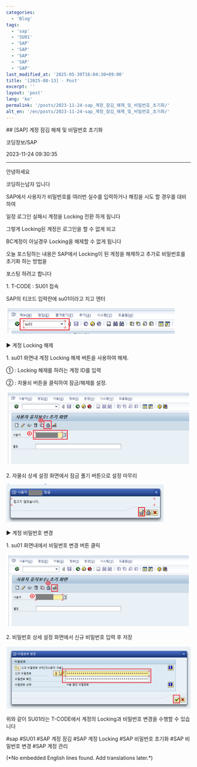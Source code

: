 ```yaml
---
categories:
  - 'Blog'
tags:
  - 'sap'
  - 'SU01'
  - 'SAP'
  - 'SAP'
  - 'SAP'
  - 'SAP'
  - 'SAP'
last_modified_at: '2025-05-30T16:04:30+09:00'
title: '[2025-08-13] - Post'
excerpt: ''
layout: 'post'
lang: 'ko'
permalink: '/posts/2023-11-24-sap_계정_잠김_해제_및_비밀번호_초기화/'
alt_en: '/en/posts/2023-11-24-sap_계정_잠김_해제_및_비밀번호_초기화/'
---
```


<div class="lang-panel lang-ko" lang="ko">
## [SAP] 계정 잠김 해제 및 비밀번호 초기화

코딩정보/SAP

2023-11-24 09:30:35

* * *

안녕하세요

코딩하는남자 입니다

SAP에서 사용자가 비밀번호를 여러번 실수를 입력하거나 해킹을 시도 할 경우를 대비하여

일정 로그인 실패시 계정을 Locking 전환 하게 됩니다

그렇게 Locking된 계정은 로그인을 할 수 없게 되고

BC계정이 아닐경우 Locking을 해제할 수 없게 됩니다

오늘 포스팅하는 내용은 SAP에서 Locking이 된 계정을 해제하고 추가로 비밀번호를 초기화 하는 방법을

포스팅 하려고 합니다

1\. T-CODE : SU01 접속

SAP의 티코드 입력란에 su01이라고 치고 엔터

![](/assets/images/sap_계정_잠김_해제_및_비밀번호_초기화/img.png)

▶ 계정 Locking 해제

1\. su01 화면내 계정 Locking 해제 버튼을 사용하여 해제.

① : Locking 해제를 하려는 계정 ID를 입력

② : 자물쇠 버튼을 클릭하여 잠금/해제를 설정.

![](/assets/images/sap_계정_잠김_해제_및_비밀번호_초기화/img_1.png)

2\. 자물쇠 상세 설정 화면에서 잠금 풀기 버튼으로 설정 마무리

![](/assets/images/sap_계정_잠김_해제_및_비밀번호_초기화/img_2.png)

▶ 계정 비밀번호 변경

1\. su01 화면내에서 비밀번호 변경 버튼 클릭

![](/assets/images/sap_계정_잠김_해제_및_비밀번호_초기화/img_3.png)

2\. 비밀번호 상세 설정 화면에서 신규 비밀번호 입력 후 저장

![](/assets/images/sap_계정_잠김_해제_및_비밀번호_초기화/img_4.png)

위와 같이 SU01라는 T-CODE에서 계정의 Locking과 비밀번호 변경을 수행할 수 있습니다

  

#sap #SU01 #SAP 계정 잠김 #SAP 계정 Locking #SAP 비밀번호 초기화 #SAP 비밀번호 변경 #SAP 계정 관리


</div>
<div class="lang-panel lang-en" lang="en">
(*No embedded English lines found. Add translations later.*)

</div>

